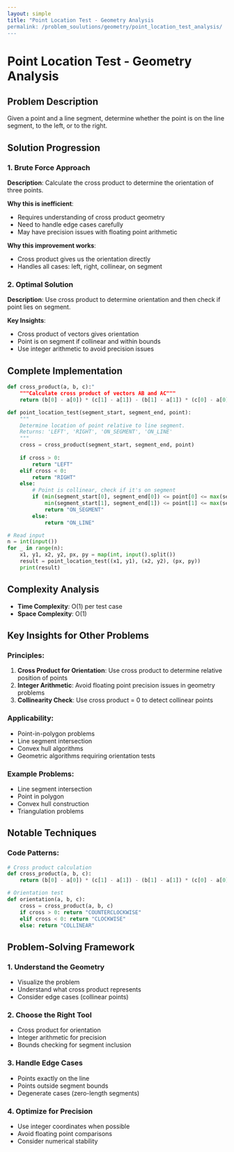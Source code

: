 ```yaml
---
layout: simple
title: "Point Location Test - Geometry Analysis
permalink: /problem_soulutions/geometry/point_location_test_analysis/
---
```


# Point Location Test - Geometry Analysis

## Problem Description
Given a point and a line segment, determine whether the point is on the line segment, to the left, or to the right.

## Solution Progression

### 1. **Brute Force Approach**
**Description**: Calculate the cross product to determine the orientation of three points.

**Why this is inefficient**: 
- Requires understanding of cross product geometry
- Need to handle edge cases carefully
- May have precision issues with floating point arithmetic

**Why this improvement works**:
- Cross product gives us the orientation directly
- Handles all cases: left, right, collinear, on segment

### 2. **Optimal Solution**
**Description**: Use cross product to determine orientation and then check if point lies on segment.

**Key Insights**:
- Cross product of vectors gives orientation
- Point is on segment if collinear and within bounds
- Use integer arithmetic to avoid precision issues

## Complete Implementation

```python
def cross_product(a, b, c):"
    """Calculate cross product of vectors AB and AC"""
    return (b[0] - a[0]) * (c[1] - a[1]) - (b[1] - a[1]) * (c[0] - a[0])

def point_location_test(segment_start, segment_end, point):
    """
    Determine location of point relative to line segment.
    Returns: 'LEFT', 'RIGHT', 'ON_SEGMENT', 'ON_LINE'
    """
    cross = cross_product(segment_start, segment_end, point)
    
    if cross > 0:
        return "LEFT"
    elif cross < 0:
        return "RIGHT"
    else:
        # Point is collinear, check if it's on segment
        if (min(segment_start[0], segment_end[0]) <= point[0] <= max(segment_start[0], segment_end[0]) and
            min(segment_start[1], segment_end[1]) <= point[1] <= max(segment_start[1], segment_end[1])):
            return "ON_SEGMENT"
        else:
            return "ON_LINE"

# Read input
n = int(input())
for _ in range(n):
    x1, y1, x2, y2, px, py = map(int, input().split())
    result = point_location_test((x1, y1), (x2, y2), (px, py))
    print(result)
```

## Complexity Analysis
- **Time Complexity**: O(1) per test case
- **Space Complexity**: O(1)

## Key Insights for Other Problems

### **Principles**:
1. **Cross Product for Orientation**: Use cross product to determine relative position of points
2. **Integer Arithmetic**: Avoid floating point precision issues in geometry problems
3. **Collinearity Check**: Use cross product = 0 to detect collinear points

### **Applicability**:
- Point-in-polygon problems
- Line segment intersection
- Convex hull algorithms
- Geometric algorithms requiring orientation tests

### **Example Problems**:
- Line segment intersection
- Point in polygon
- Convex hull construction
- Triangulation problems

## Notable Techniques

### **Code Patterns**:
```python
# Cross product calculation
def cross_product(a, b, c):
    return (b[0] - a[0]) * (c[1] - a[1]) - (b[1] - a[1]) * (c[0] - a[0])

# Orientation test
def orientation(a, b, c):
    cross = cross_product(a, b, c)
    if cross > 0: return "COUNTERCLOCKWISE"
    elif cross < 0: return "CLOCKWISE"
    else: return "COLLINEAR"
```

## Problem-Solving Framework

### **1. Understand the Geometry**
- Visualize the problem
- Understand what cross product represents
- Consider edge cases (collinear points)

### **2. Choose the Right Tool**
- Cross product for orientation
- Integer arithmetic for precision
- Bounds checking for segment inclusion

### **3. Handle Edge Cases**
- Points exactly on the line
- Points outside segment bounds
- Degenerate cases (zero-length segments)

### **4. Optimize for Precision**
- Use integer coordinates when possible
- Avoid floating point comparisons
- Consider numerical stability 